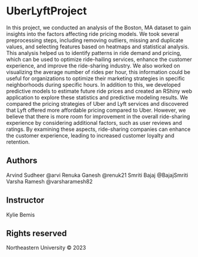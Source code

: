 # UberLyftProject
In this project, we conducted an analysis of the Boston, MA dataset to gain insights into the factors affecting ride pricing models. We took several preprocessing steps, including removing outliers, missing and duplicate values, and selecting features based on heatmaps and statistical analysis. This analysis helped us to identify patterns in ride demand and pricing, which can be used to optimize ride-hailing services, enhance the customer experience, and improve the ride-sharing industry. We also worked on visualizing the average number of rides per hour, this information could be useful for organizations to optimize their marketing strategies in specific neighborhoods during specific hours. In addition to this, we developed predictive models to estimate future ride prices and created an RShiny web application to explore these statistics and predictive modeling results. We compared the pricing strategies of Uber and Lyft services and discovered that Lyft offered more affordable pricing compared to Uber. However, we believe that there is more room for improvement in the overall ride-sharing experience by considering additional factors, such as user reviews and ratings. By examining these aspects, ride-sharing companies can enhance the customer experience, leading to increased customer loyalty and retention.

## Authors
Arvind Sudheer @arvi
Renuka Ganesh @renuk21
Smriti Bajaj @BajajSmriti
Varsha Ramesh @varsharamesh82

## Instructor 
Kylie Bemis

## Rights reserved
Northeastern University © 2023
